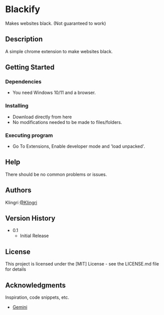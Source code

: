 # Blackify

Makes websites black. (Not guaranteed to work)

## Description

A simple chrome extension to make websites black.

## Getting Started

### Dependencies

* You need Windows 10/11 and a browser.

### Installing

* Download directly from here
* No modifications needed to be made to files/folders.

### Executing program

* Go To Extensions, Enable developer mode and 'load unpacked'.

## Help

There should be no common problems or issues.

## Authors

Klingri 
[@Klingri](https://github.com/Klingri)

## Version History

* 0.1
    * Initial Release

## License

This project is licensed under the [MIT] License - see the LICENSE.md file for details

## Acknowledgments

Inspiration, code snippets, etc.
* [Gemini](https://gemini.google.com/app)
